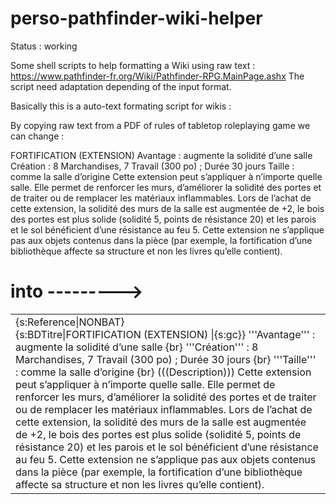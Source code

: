 # perso-pathfinder-wiki-helper
Status : working

Some shell scripts to help formatting a Wiki using raw text : https://www.pathfinder-fr.org/Wiki/Pathfinder-RPG.MainPage.ashx
The script need adaptation depending of the input format.

Basically this is a auto-text formating script for wikis :

By copying raw text from a PDF of rules of tabletop roleplaying game we can change :


FORTIFICATION (EXTENSION)
Avantage : augmente la solidité d’une salle
Création : 8 Marchandises, 7 Travail (300 po) ; Durée 30 jours
Taille : comme la salle d’origine
Cette extension peut s’appliquer à n’importe quelle salle. Elle permet de renforcer les murs, d’améliorer la solidité des portes et de traiter ou de remplacer les matériaux inflammables. Lors de l’achat de cette extension, la solidité des murs de la salle est augmentée de +2, le bois des portes est plus solide (solidité 5, points de résistance 20) et les parois et le sol bénéficient d’une résistance au feu 5. Cette extension ne s’applique pas aux objets
contenus dans la pièce (par exemple, la fortification d’une bibliothèque affecte sa structure et non les livres qu’elle contient).

# into --------->

<table class="page espace-col deuxcol"><tr><td>
{s:Reference|NONBAT}
<div class=BD>
{s:BDTitre|FORTIFICATION (EXTENSION)
|{s:gc}}
'''Avantage''' : augmente la solidité d’une salle
{br}
'''Création''' : 8 Marchandises, 7 Travail (300 po) ; Durée 30 jours
{br}
'''Taille''' : comme la salle d’origine
{br}
(((Description)))
Cette extension peut s’appliquer à n’importe quelle salle. Elle permet de renforcer les murs, d’améliorer la solidité des portes et de traiter ou de remplacer les matériaux inflammables. Lors de l’achat de cette extension, la solidité des murs de la salle est augmentée de +2, le bois des portes est plus solide (solidité 5, points de résistance 20) et les parois et le sol bénéficient d’une résistance au feu 5. Cette extension ne s’applique pas aux objets
contenus dans la pièce (par exemple, la fortification d’une bibliothèque affecte sa structure et non les livres qu’elle contient).
</div>
  
  

